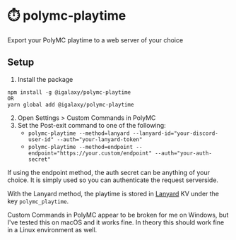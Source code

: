# ⏱️ polymc-playtime

Export your PolyMC playtime to a web server of your choice

## Setup

1. Install the package

```
npm install -g @igalaxy/polymc-playtime
OR
yarn global add @igalaxy/polymc-playtime
```

2. Open Settings > Custom Commands in PolyMC
3. Set the Post-exit command to one of the following:
   - `polymc-playtime --method=lanyard --lanyard-id="your-discord-user-id" --auth="your-lanyard-token"`
   - `polymc-playtime --method=endpoint --endpoint="https://your.custom/endpoint" --auth="your-auth-secret"`

If using the endpoint method, the auth secret can be anything of your choice. It is simply used so you can authenticate the request serverside.

With the Lanyard method, the playtime is stored in [Lanyard](https://github.com/Phineas/Lanyard) KV under the key `polymc_playtime`.

Custom Commands in PolyMC appear to be broken for me on Windows, but I've tested this on macOS and it works fine. In theory this should work fine in a Linux environment as well.

